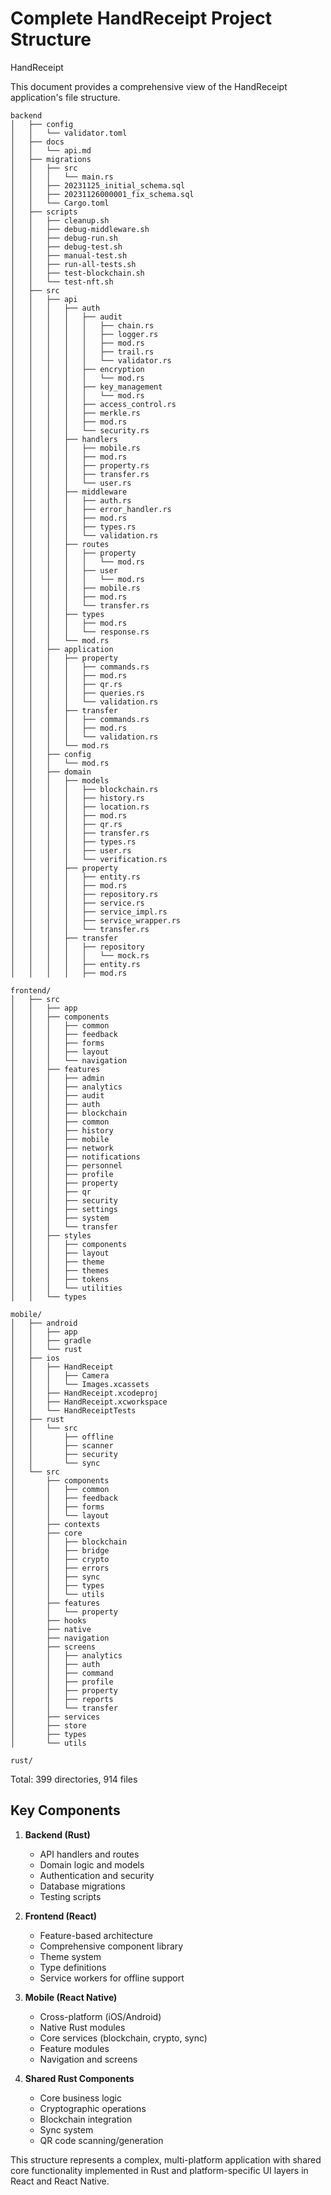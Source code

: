 # Complete HandReceipt Project Structure

HandReceipt

This document provides a comprehensive view of the HandReceipt application's file structure.

```
backend
│   ├── config
│   │   └── validator.toml
│   ├── docs
│   │   └── api.md
│   ├── migrations
│   │   ├── src
│   │   │   └── main.rs
│   │   ├── 20231125_initial_schema.sql
│   │   ├── 20231126000001_fix_schema.sql
│   │   └── Cargo.toml
│   ├── scripts
│   │   ├── cleanup.sh
│   │   ├── debug-middleware.sh
│   │   ├── debug-run.sh
│   │   ├── debug-test.sh
│   │   ├── manual-test.sh
│   │   ├── run-all-tests.sh
│   │   ├── test-blockchain.sh
│   │   └── test-nft.sh
│   ├── src
│   │   ├── api
│   │   │   ├── auth
│   │   │   │   ├── audit
│   │   │   │   │   ├── chain.rs
│   │   │   │   │   ├── logger.rs
│   │   │   │   │   ├── mod.rs
│   │   │   │   │   ├── trail.rs
│   │   │   │   │   └── validator.rs
│   │   │   │   ├── encryption
│   │   │   │   │   └── mod.rs
│   │   │   │   ├── key_management
│   │   │   │   │   └── mod.rs
│   │   │   │   ├── access_control.rs
│   │   │   │   ├── merkle.rs
│   │   │   │   ├── mod.rs
│   │   │   │   └── security.rs
│   │   │   ├── handlers
│   │   │   │   ├── mobile.rs
│   │   │   │   ├── mod.rs
│   │   │   │   ├── property.rs
│   │   │   │   ├── transfer.rs
│   │   │   │   └── user.rs
│   │   │   ├── middleware
│   │   │   │   ├── auth.rs
│   │   │   │   ├── error_handler.rs
│   │   │   │   ├── mod.rs
│   │   │   │   ├── types.rs
│   │   │   │   └── validation.rs
│   │   │   ├── routes
│   │   │   │   ├── property
│   │   │   │   │   └── mod.rs
│   │   │   │   ├── user
│   │   │   │   │   └── mod.rs
│   │   │   │   ├── mobile.rs
│   │   │   │   ├── mod.rs
│   │   │   │   └── transfer.rs
│   │   │   ├── types
│   │   │   │   ├── mod.rs
│   │   │   │   └── response.rs
│   │   │   └── mod.rs
│   │   ├── application
│   │   │   ├── property
│   │   │   │   ├── commands.rs
│   │   │   │   ├── mod.rs
│   │   │   │   ├── qr.rs
│   │   │   │   ├── queries.rs
│   │   │   │   └── validation.rs
│   │   │   ├── transfer
│   │   │   │   ├── commands.rs
│   │   │   │   ├── mod.rs
│   │   │   │   └── validation.rs
│   │   │   └── mod.rs
│   │   ├── config
│   │   │   └── mod.rs
│   │   ├── domain
│   │   │   ├── models
│   │   │   │   ├── blockchain.rs
│   │   │   │   ├── history.rs
│   │   │   │   ├── location.rs
│   │   │   │   ├── mod.rs
│   │   │   │   ├── qr.rs
│   │   │   │   ├── transfer.rs
│   │   │   │   ├── types.rs
│   │   │   │   ├── user.rs
│   │   │   │   └── verification.rs
│   │   │   ├── property
│   │   │   │   ├── entity.rs
│   │   │   │   ├── mod.rs
│   │   │   │   ├── repository.rs
│   │   │   │   ├── service.rs
│   │   │   │   ├── service_impl.rs
│   │   │   │   ├── service_wrapper.rs
│   │   │   │   └── transfer.rs
│   │   │   ├── transfer
│   │   │   │   ├── repository
│   │   │   │   │   └── mock.rs
│   │   │   │   ├── entity.rs
│   │   │   │   ├── mod.rs

frontend/
│   ├── src
│   │   ├── app
│   │   ├── components
│   │   │   ├── common
│   │   │   ├── feedback
│   │   │   ├── forms
│   │   │   ├── layout
│   │   │   └── navigation
│   │   ├── features
│   │   │   ├── admin
│   │   │   ├── analytics
│   │   │   ├── audit
│   │   │   ├── auth
│   │   │   ├── blockchain
│   │   │   ├── common
│   │   │   ├── history
│   │   │   ├── mobile
│   │   │   ├── network
│   │   │   ├── notifications
│   │   │   ├── personnel
│   │   │   ├── profile
│   │   │   ├── property
│   │   │   ├── qr
│   │   │   ├── security
│   │   │   ├── settings
│   │   │   ├── system
│   │   │   └── transfer
│   │   ├── styles
│   │   │   ├── components
│   │   │   ├── layout
│   │   │   ├── theme
│   │   │   ├── themes
│   │   │   ├── tokens
│   │   │   └── utilities
│   │   └── types

mobile/
│   ├── android
│   │   ├── app
│   │   ├── gradle
│   │   └── rust
│   ├── ios
│   │   ├── HandReceipt
│   │   │   ├── Camera
│   │   │   └── Images.xcassets
│   │   ├── HandReceipt.xcodeproj
│   │   ├── HandReceipt.xcworkspace
│   │   └── HandReceiptTests
│   ├── rust
│   │   └── src
│   │       ├── offline
│   │       ├── scanner
│   │       ├── security
│   │       └── sync
│   └── src
│       ├── components
│       │   ├── common
│       │   ├── feedback
│       │   ├── forms
│       │   └── layout
│       ├── contexts
│       ├── core
│       │   ├── blockchain
│       │   ├── bridge
│       │   ├── crypto
│       │   ├── errors
│       │   ├── sync
│       │   ├── types
│       │   └── utils
│       ├── features
│       │   └── property
│       ├── hooks
│       ├── native
│       ├── navigation
│       ├── screens
│       │   ├── analytics
│       │   ├── auth
│       │   ├── command
│       │   ├── profile
│       │   ├── property
│       │   ├── reports
│       │   └── transfer
│       ├── services
│       ├── store
│       ├── types
│       └── utils

rust/
```

Total: 399 directories, 914 files

## Key Components

1. **Backend (Rust)**
   - API handlers and routes
   - Domain logic and models
   - Authentication and security
   - Database migrations
   - Testing scripts

2. **Frontend (React)**
   - Feature-based architecture
   - Comprehensive component library
   - Theme system
   - Type definitions
   - Service workers for offline support

3. **Mobile (React Native)**
   - Cross-platform (iOS/Android)
   - Native Rust modules
   - Core services (blockchain, crypto, sync)
   - Feature modules
   - Navigation and screens

4. **Shared Rust Components**
   - Core business logic
   - Cryptographic operations
   - Blockchain integration
   - Sync system
   - QR code scanning/generation

This structure represents a complex, multi-platform application with shared core functionality implemented in Rust and platform-specific UI layers in React and React Native.